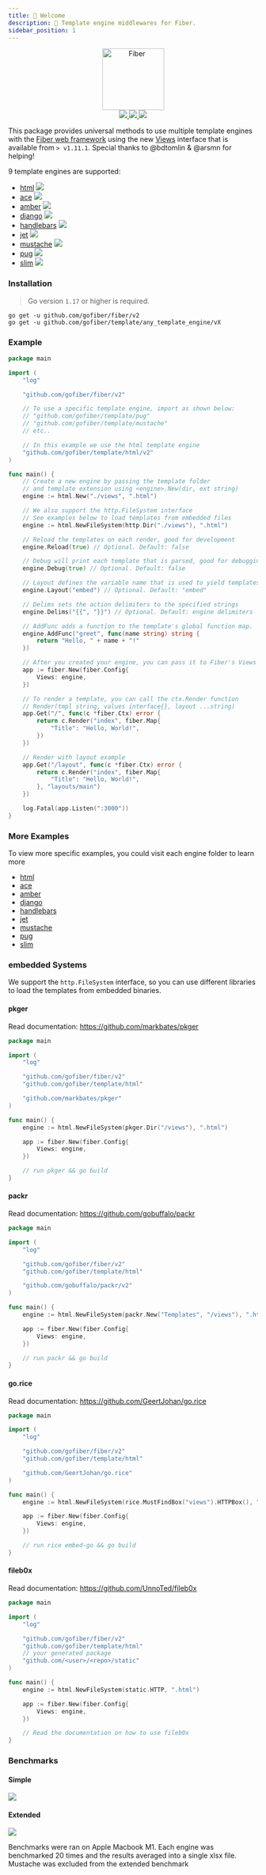 ```yaml
---
title: 👋 Welcome
description: 🧬 Template engine middlewares for Fiber.
sidebar_position: 1
---
```


<p align="center">
  <a href="https://gofiber.io">
      <picture>
        <source height="125" media="(prefers-color-scheme: dark)" srcset="https://raw.githubusercontent.com/gofiber/template/master/.github/logo-dark.svg"/>
        <img height="125" alt="Fiber" src="https://raw.githubusercontent.com/gofiber/template/master/.github/logo.svg"/>
      </picture>
  </a>
  <br/>

  <a href="https://pkg.go.dev/github.com/gofiber/template?tab=doc">
    <img src="https://img.shields.io/badge/%F0%9F%93%9A%20godoc-pkg-00ACD7.svg?color=00ACD7&style=flat"/>
  </a>
  <a href="https://goreportcard.com/report/github.com/gofiber/template">
    <img src="https://img.shields.io/badge/%F0%9F%93%9D%20goreport-A%2B-75C46B"/>
  </a>
  <a href="https://gofiber.io/discord">
    <img src="https://img.shields.io/discord/704680098577514527?style=flat&label=%F0%9F%92%AC%20discord&color=00ACD7"/>
  </a>
</p>

This package provides universal methods to use multiple template engines with the [Fiber web framework](https://github.com/gofiber/fiber) using the new [Views](https://godoc.org/github.com/gofiber/fiber#Views) interface that is available from `> v1.11.1`. Special thanks to @bdtomlin & @arsmn for helping!

9 template engines are supported:
- [html](./html/README.md) <a href="https://github.com/gofiber/template/actions?query=workflow%3A%22Tests+Html%22">
  <img src="https://img.shields.io/github/actions/workflow/status/gofiber/template/test-html.yml?branch=master&label=%F0%9F%A7%AA%20&style=flat&color=75C46B"/>
  </a>
- [ace](./ace/README.md) <a href="https://github.com/gofiber/template/actions?query=workflow%3A%22Tests+Ace%22">
  <img src="https://img.shields.io/github/actions/workflow/status/gofiber/template/test-ace.yml?branch=master&label=%F0%9F%A7%AA%20&style=flat&color=75C46B"/></a>
- [amber](./amber/README.md) <a href="https://github.com/gofiber/template/actions?query=workflow%3A%22Tests+Amber%22">
  <img src="https://img.shields.io/github/actions/workflow/status/gofiber/template/test-amber.yml?branch=master&label=%F0%9F%A7%AA%20&style=flat&color=75C46B"/></a>
- [django](./django/README.md) <a href="https://github.com/gofiber/template/actions?query=workflow%3A%22Tests+Django%22">
  <img src="https://img.shields.io/github/actions/workflow/status/gofiber/template/test-django.yml?branch=master&label=%F0%9F%A7%AA%20&style=flat&color=75C46B"/></a>
- [handlebars](./handlebars/README.md) <a href="https://github.com/gofiber/template/actions?query=workflow%3A%22Tests+Handlebars%22">
  <img src="https://img.shields.io/github/actions/workflow/status/gofiber/template/test-handlebars.yml?branch=master&label=%F0%9F%A7%AA%20&style=flat&color=75C46B"/></a>
- [jet](./jet/README.md) <a href="https://github.com/gofiber/template/actions?query=workflow%3A%22Tests+Jet%22">
  <img src="https://img.shields.io/github/actions/workflow/status/gofiber/template/test-jet.yml?branch=master&label=%F0%9F%A7%AA%20&style=flat&color=75C46B"/></a>
- [mustache](./mustache/README.md) <a href="https://github.com/gofiber/template/actions?query=workflow%3A%22Tests+Mustache%22">
  <img src="https://img.shields.io/github/actions/workflow/status/gofiber/template/test-mustache.yml?branch=master&label=%F0%9F%A7%AA%20&style=flat&color=75C46B"/></a>
- [pug](./pug/README.md) <a href="https://github.com/gofiber/template/actions?query=workflow%3A%22Tests+Pug%22">
  <img src="https://img.shields.io/github/actions/workflow/status/gofiber/template/test-pug.yml?branch=master&label=%F0%9F%A7%AA%20&style=flat&color=75C46B"/></a>
- [slim](./slim/README.md) <a href="https://github.com/gofiber/template/actions?query=workflow%3A%22Tests+Slim%22">
  <img src="https://img.shields.io/github/actions/workflow/status/gofiber/template/test-slim.yml?branch=master&label=%F0%9F%A7%AA%20&style=flat&color=75C46B"/></a>

### Installation
> Go version `1.17` or higher is required.

```
go get -u github.com/gofiber/fiber/v2
go get -u github.com/gofiber/template/any_template_engine/vX
```

### Example
```go
package main

import (
	"log"

	"github.com/gofiber/fiber/v2"

	// To use a specific template engine, import as shown below:
	// "github.com/gofiber/template/pug"
	// "github.com/gofiber/template/mustache"
	// etc..

	// In this example we use the html template engine
	"github.com/gofiber/template/html/v2"
)

func main() {
	// Create a new engine by passing the template folder
	// and template extension using <engine>.New(dir, ext string)
	engine := html.New("./views", ".html")

  	// We also support the http.FileSystem interface
	// See examples below to load templates from embedded files
	engine := html.NewFileSystem(http.Dir("./views"), ".html")

	// Reload the templates on each render, good for development
	engine.Reload(true) // Optional. Default: false

	// Debug will print each template that is parsed, good for debugging
	engine.Debug(true) // Optional. Default: false

	// Layout defines the variable name that is used to yield templates within layouts
	engine.Layout("embed") // Optional. Default: "embed"

	// Delims sets the action delimiters to the specified strings
	engine.Delims("{{", "}}") // Optional. Default: engine delimiters

	// AddFunc adds a function to the template's global function map.
	engine.AddFunc("greet", func(name string) string {
		return "Hello, " + name + "!"
	})

	// After you created your engine, you can pass it to Fiber's Views Engine
	app := fiber.New(fiber.Config{
		Views: engine,
	})

	// To render a template, you can call the ctx.Render function
	// Render(tmpl string, values interface{}, layout ...string)
	app.Get("/", func(c *fiber.Ctx) error {
		return c.Render("index", fiber.Map{
			"Title": "Hello, World!",
		})
	})

	// Render with layout example
	app.Get("/layout", func(c *fiber.Ctx) error {
		return c.Render("index", fiber.Map{
			"Title": "Hello, World!",
		}, "layouts/main")
	})

	log.Fatal(app.Listen(":3000"))
}

```

### More Examples

To view more specific examples, you could visit each engine folder to learn more
- [html](./html/README.md)
- [ace](./ace/README.md)
- [amber](./amber/README.md)
- [django](./django/README.md)
- [handlebars](./handlebars/README.md)
- [jet](./jet/README.md)
- [mustache](./mustache/README.md)
- [pug](./pug/README.md)
- [slim](./slim/README.md)


### embedded Systems

We support the `http.FileSystem` interface, so you can use different libraries to load the templates from embedded binaries.

#### pkger
Read documentation: https://github.com/markbates/pkger

```go
package main

import (
	"log"

	"github.com/gofiber/fiber/v2"
	"github.com/gofiber/template/html"

	"github.com/markbates/pkger"
)

func main() {
	engine := html.NewFileSystem(pkger.Dir("/views"), ".html")

	app := fiber.New(fiber.Config{
		Views: engine,
	})

	// run pkger && go build
}
```
#### packr
Read documentation: https://github.com/gobuffalo/packr

```go
package main

import (
	"log"

	"github.com/gofiber/fiber/v2"
	"github.com/gofiber/template/html"

	"github.com/gobuffalo/packr/v2"
)

func main() {
	engine := html.NewFileSystem(packr.New("Templates", "/views"), ".html")

	app := fiber.New(fiber.Config{
		Views: engine,
	})

	// run packr && go build
}
```
#### go.rice
Read documentation: https://github.com/GeertJohan/go.rice

```go
package main

import (
	"log"

	"github.com/gofiber/fiber/v2"
	"github.com/gofiber/template/html"

	"github.com/GeertJohan/go.rice"
)

func main() {
	engine := html.NewFileSystem(rice.MustFindBox("views").HTTPBox(), ".html")

	app := fiber.New(fiber.Config{
		Views: engine,
	})

	// run rice embed-go && go build
}

```
#### fileb0x
Read documentation: https://github.com/UnnoTed/fileb0x

```go
package main

import (
	"log"

	"github.com/gofiber/fiber/v2"
	"github.com/gofiber/template/html"
	// your generated package
	"github.com/<user>/<repo>/static"
)

func main() {
	engine := html.NewFileSystem(static.HTTP, ".html")

	app := fiber.New(fiber.Config{
		Views: engine,
	})

	// Read the documentation on how to use fileb0x
}
```


### Benchmarks

#### Simple
![](https://raw.githubusercontent.com/gofiber/template/master/.github/data/Simple-TimeperOperation.png)

#### Extended
![](https://raw.githubusercontent.com/gofiber/template/master/.github/data/Extended-TimeperOperation.png)

Benchmarks were ran on Apple Macbook M1. Each engine was benchmarked 20 times and the results averaged into a single xlsx file. Mustache was excluded from the extended benchmark
